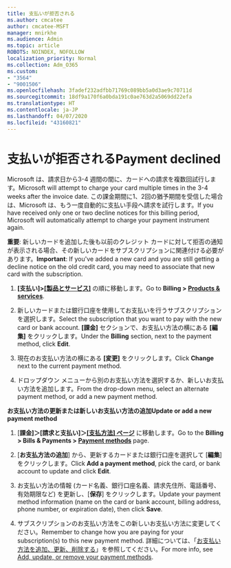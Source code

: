 ```yaml
---
title: 支払いが拒否される
ms.author: cmcatee
author: cmcatee-MSFT
manager: mnirkhe
ms.audience: Admin
ms.topic: article
ROBOTS: NOINDEX, NOFOLLOW
localization_priority: Normal
ms.collection: Adm_O365
ms.custom:
- "3564"
- "9001506"
ms.openlocfilehash: 3fadef232adfbb71769c089bb5a0d3ae9c70711d
ms.sourcegitcommit: 18df9a170f6a0bda191c0ae763d2a5069dd22efa
ms.translationtype: HT
ms.contentlocale: ja-JP
ms.lasthandoff: 04/07/2020
ms.locfileid: "43160821"
---
```

# <a name="payment-declined"></a><span data-ttu-id="d2f92-102">支払いが拒否される</span><span class="sxs-lookup"><span data-stu-id="d2f92-102">Payment declined</span></span>

<span data-ttu-id="d2f92-103">Microsoft は、請求日から3-4 週間の間に、カードへの請求を複数回試行します。</span><span class="sxs-lookup"><span data-stu-id="d2f92-103">Microsoft will attempt to charge your card multiple times in the 3-4 weeks after the invoice date.</span></span>  <span data-ttu-id="d2f92-104">この課金期間に1、2回の猶予期間を受信した場合は、Microsoft は、もう一度自動的に支払い手段へ請求を試行します。</span><span class="sxs-lookup"><span data-stu-id="d2f92-104">If you have received only one or two decline notices for this billing period, Microsoft will automatically attempt to charge your payment instrument again.</span></span>  

<span data-ttu-id="d2f92-105">**重要**: 新しいカードを追加した後も以前のクレジット カードに対して拒否の通知が表示される場合、その新しいカードをサブスクリプションに関連付ける必要があります。</span><span class="sxs-lookup"><span data-stu-id="d2f92-105">**Important**: If you've added a new card and you are still getting a decline notice on the old credit card, you may need to associate that new card with the subscription.</span></span>

1. <span data-ttu-id="d2f92-106">**[支払い]>[[製品とサービス]](https://go.microsoft.com/fwlink/p/?linkid=842054)** の順に移動します。</span><span class="sxs-lookup"><span data-stu-id="d2f92-106">Go to **Billing > [Products & services](https://go.microsoft.com/fwlink/p/?linkid=842054)**.</span></span>

2. <span data-ttu-id="d2f92-107">新しいカードまたは銀行口座を使用してお支払いを行うサブスクリプションを選択します。</span><span class="sxs-lookup"><span data-stu-id="d2f92-107">Select the subscription that you want to pay with the new card or bank account.</span></span> <span data-ttu-id="d2f92-108">**[課金]** セクションで、お支払い方法の横にある **[編集]** をクリックします。</span><span class="sxs-lookup"><span data-stu-id="d2f92-108">Under the **Billing** section, next to the payment method, click **Edit**.</span></span>

3. <span data-ttu-id="d2f92-109">現在のお支払い方法の横にある **[変更]** をクリックします。</span><span class="sxs-lookup"><span data-stu-id="d2f92-109">Click **Change** next to the current payment method.</span></span>

4. <span data-ttu-id="d2f92-110">ドロップダウン メニューから別のお支払い方法を選択するか、新しいお支払い方法を追加します。</span><span class="sxs-lookup"><span data-stu-id="d2f92-110">From the drop-down menu, select an alternate payment method, or add a new payment method.</span></span>

<span data-ttu-id="d2f92-111">**お支払い方法の更新または新しいお支払い方法の追加**</span><span class="sxs-lookup"><span data-stu-id="d2f92-111">**Update or add a new payment method**</span></span>

1. <span data-ttu-id="d2f92-112">[**課金]＞[請求と支払い]＞[[支払方法] ページ](https://go.microsoft.com/fwlink/p/?linkid=2018806)** に移動します。</span><span class="sxs-lookup"><span data-stu-id="d2f92-112">Go to the **Billing > Bills & Payments > [Payment methods](https://go.microsoft.com/fwlink/p/?linkid=2018806)** page.</span></span>

2. <span data-ttu-id="d2f92-113">[**お支払方法の追加**] から、更新するカードまたは銀行口座を選択して [**編集**] をクリックします。</span><span class="sxs-lookup"><span data-stu-id="d2f92-113">Click **Add a payment method**, pick the card, or bank account to update and click **Edit**.</span></span>

3. <span data-ttu-id="d2f92-114">お支払い方法の情報 (カード名義、銀行口座名義、請求先住所、電話番号、有効期限など) を更新し、[**保存**] をクリックします。</span><span class="sxs-lookup"><span data-stu-id="d2f92-114">Update your payment method information (name on the card or bank account, billing address, phone number, or expiration date), then click **Save**.</span></span>

4. <span data-ttu-id="d2f92-115">サブスクリプションのお支払い方法をこの新しいお支払い方法に変更してください。</span><span class="sxs-lookup"><span data-stu-id="d2f92-115">Remember to change how you are paying for your subscription(s) to this new payment method.</span></span> <span data-ttu-id="d2f92-116">詳細については、「[お支払い方法を追加、更新、削除する](https://go.microsoft.com/fwlink/?linkid=2118133)」を参照してください。</span><span class="sxs-lookup"><span data-stu-id="d2f92-116">For more info, see [Add, update, or remove your payment methods](https://go.microsoft.com/fwlink/?linkid=2118133).</span></span> 

